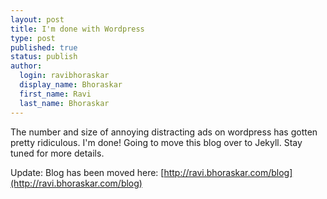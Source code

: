 ```yaml
---
layout: post
title: I'm done with Wordpress
type: post
published: true
status: publish
author:
  login: ravibhoraskar
  display_name: Bhoraskar
  first_name: Ravi
  last_name: Bhoraskar
---
```

The number and size of annoying distracting ads on wordpress has gotten pretty ridiculous. I'm done! Going to move this blog over to Jekyll. Stay tuned for more details.

Update: Blog has been moved here: [http://ravi.bhoraskar.com/blog](http://ravi.bhoraskar.com/blog)
